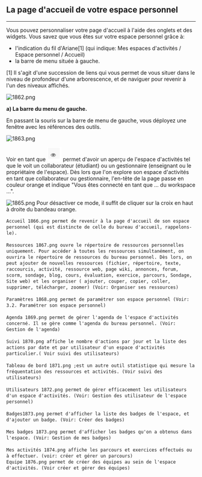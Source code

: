 ## La page d'accueil de votre espace personnel

---
Vous pouvez personnaliser votre page d'accueil à l'aide des onglets et des widgets.
Vous savez que vous êtes sur votre espace personnel grâce à:

* l'indication du fil d'Ariane[1] (qui indique: Mes espaces d'activités / Espace personnel / Accueil)
* la barre de menu située à gauche.

[1] Il s'agit d'une succession de liens qui vous permet de vous situer dans le niveau de profondeur d'une arborescence, et de naviguer pour revenir à l'un des niveaux affichés.

![1862.png](http://www.claroline.net/uploads/custom/images/1862.png)

**a) La barre du menu de gauche.**

En passant la souris sur la barre de menu de gauche, vous déployez une fenêtre avec les références des outils.

![1863.png](http://www.claroline.net/uploads/custom/images/1863.png)

   Voir en tant que ![](images/1864.png) permet d'avoir un aperçu de l'espace d'activités tel que le voit un collaborateur (étudiant) ou un gestionnaire (enseignant ou le propriétaire de l'espace). Dès lors que l'on explore son espace d'activités en tant que collaborateur ou gestionnaire, l'en-tête de la page passe en couleur orange et indique "Vous êtes connecté en tant que … du workspace …".

![1865.png](http://www.claroline.net/uploads/custom/images/1865.png)
Pour désactiver ce mode, il suffit de cliquer sur la croix en haut à droite du bandeau orange.

    Accueil 1866.png permet de revenir à la page d'accueil de son espace personnel (qui est distincte de celle du bureau d'accueil, rappelons-le).

    Ressources 1867.png ouvre le répertoire de ressources personnelles uniquement. Pour accéder à toutes les ressources simultanément, on ouvrira le répertoire de ressources du bureau personnel. Dès lors, on peut ajouter de nouvelles ressources (fichier, répertoire, texte, raccourcis, activité, ressource web, page wiki, annonces, forum, scorm, sondage, blog, cours, évaluation, exercice, parcours, Sondage, Site web) et les organiser ( ajouter, couper, copier, coller, supprimer, télécharger, zoomer) (Voir: Organiser ses ressources)

    Paramètres 1868.png permet de paramétrer son espace personnel (Voir: 3.2. Paramétrer son espace personnel)

    Agenda 1869.png permet de gérer l'agenda de l'espace d'activités concerné. Il se gère comme l'agenda du bureau personnel. (Voir: Gestion de l'agenda)

    Suivi 1870.png affiche le nombre d'actions par jour et la liste des actions par date et par utilisateur d'un espace d'activités particulier.( Voir suivi des utilisateurs)

    Tableau de bord 1871.png ;est un autre outil statistique qui mesure la fréquentation des ressources et activités. (Voir suivi des utilisateurs)

    Utilisateurs 1872.png permet de gérer efficacement les utilisateurs d'un espace d'activités. (Voir: Gestion des utilisateur de l'espace personnel)

    Badges1873.png permet d'afficher la liste des badges de l'espace, et d'ajouter un badge. (Voir: Créer des badges)

    Mes badges 1873.png permet d'afficher les badges qu'on a obtenus dans l'espace. (Voir: Gestion de mes badges)

    Mes activités 1874.png affiche les parcours et exercices effectués ou à effectuer. (voir: créer et gérer un parcours)
    Equipe 1876.png permet de créer des équipes au sein de l'espace d'activités. (Voir créer et gérer des équipes)
